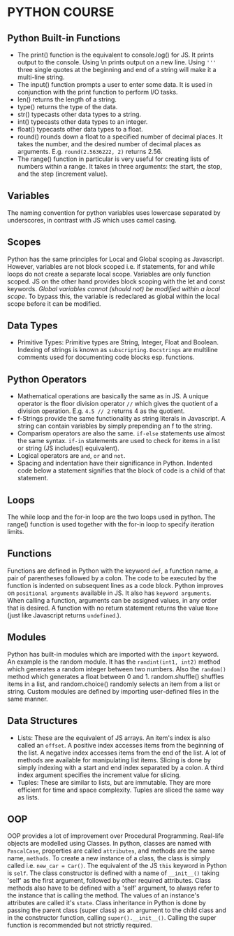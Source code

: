 # PYTHON COURSE

## Python Built-in Functions
- The print() function is the equivalent to console.log() for JS. It prints output to the console. Using \n prints output on a new line. Using `'''` three single quotes at the beginning and end of a string will make it a multi-line string.
- The input() function prompts a user to enter some data. It is used in conjunction with the print function to perform I/O tasks.
- len() returns the length of a string.
- type() returns the type of the data.
- str() typecasts other data types to a string.
- int() typecasts other data types to an integer.
- float() typecasts other data types to a float.
- round() rounds down a float to a specified number of decimal places. It takes the number, and the desired number of decimal places as arguments. E.g. `round(2.5636222, 2)` returns 2.56.
- The range() function in particular is very useful for creating lists of numbers within a range. It takes in three arguments: the start, the stop, and the step (increment value).

## Variables
The naming convention for python variables uses lowercase separated by underscores, in contrast with JS which uses camel casing.

## Scopes
Python has the same principles for Local and Global scoping as Javascript. However, variables are not block scoped i.e. if statements, for and while loops do not create a separate local scope. Variables are only function scoped. JS on the other hand provides block scoping with the let and const keywords.
*Global variables cannot (should not) be modified within a local scope*. To bypass this, the variable is redeclared as global within the local scope before it can be modified.

## Data Types
- Primitive Types: Primitive types are String, Integer, Float and Boolean. Indexing of strings is known as `subscripting`. `Docstrings` are multiline comments used for documenting code blocks esp. functions.

## Python Operators
- Mathematical operations are basically the same as in JS. A unique operator is the floor division operator `//` which gives the quotient of a division operation. E.g. `4.5 // 2` returns 4 as the quotient.
- f-Strings provide the same functionality as string literals in Javascript. A string can contain variables by simply prepending an f to the string.
- Comparism operators are also the same. `if-else` statements use almost the same syntax. `if-in` statements are used to check for items in a list or string (JS includes() equivalent).
- Logical operators are `and`, `or` and `not`.
- Spacing and indentation have their significance in Python. Indented code below a statement signifies that the block of code is a child of that statement.

## Loops
The while loop and the for-in loop are the two loops used in python. The range() function is used together with the for-in loop to specify iteration limits.

## Functions
Functions are defined in Python with the keyword `def`, a function name, a pair of parentheses followed by a colon. The code to be executed by the function is indented on subsequent lines as a code block.
Python improves on `positional arguments` available in JS. It also has `keyword arguments`. When calling a function, arguments can be assigned values, in any order that is desired.
A function with no return statement returns the value `None` (just like Javascript returns `undefined`.).

## Modules
Python has built-in modules which are imported with the `import` keyword. An example is the random module. It has the `randint(int1, int2)` method which generates a random integer between two numbers. Also the `random()` method which generates a float between 0 and 1. random.shuffle() shuffles items in a list, and random.choice() randomly selects an item from a list or string.
Custom modules are defined by importing user-defined files in the same manner.

## Data Structures
* Lists: These are the equivalent of JS arrays. An item's index is also called an `offset`. A positive index accesses items from the beginning of the list. A negative index accesses items from the end of the list. A lot of methods are available for manipulating list items. Slicing is done by simply indexing with a start and end index separated by a colon. A third index argument specifies the increment value for slicing.
* Tuples: These are similar to lists, but are immutable. They are more efficient for time and space complexity. Tuples are sliced the same way as lists.

## OOP
OOP provides a lot of improvement over Procedural Programming. Real-life objects are modelled using Classes. In python, classes are named with `PascalCase`, properties are called `attributes`, and methods are the same name, `methods`. To create a new instance of a class, the class is simply called i.e. `new_car = Car()`.
The equivalent of the JS `this` keyword in Python is `self`. The class constructor is defined with a name of `__init__()` taking 'self' as the first argument, followed by other required attributes.
Class methods also have to be defined with a 'self' argument, to always refer to the instance that is calling the method. 
The values of an instance's attributes are called it's `state`.
Class inheritance in Python is done by passing the parent class (super class) as an argument to the child class and in the constructor function, calling `super().__init__()`. Calling the super function is recommended but not strictly required.